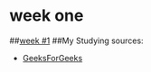 # week one
##[week #1](https://github.com/Yegizbayev/Algorithmtracking/tree/master/week1)
##My Studying sources:
- [GeeksForGeeks](http://www.geeksforgeeks.org/sieve-of-eratosthenes/)
